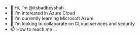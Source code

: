 - 👋 Hi, I’m @itsbadboyshah
- 👀 I’m interested in Azure Cloud
- 🌱 I’m currently learning Microsoft Azure
- 💞️ I’m looking to collaborate on CLoud services and security
- 📫 How to reach me ...

<!---
itsbadboyshah/itsbadboyshah is a ✨ special ✨ repository because its `README.md` (this file) appears on your GitHub profile.
You can click the Preview link to take a look at your changes.
--->
